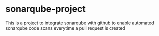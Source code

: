 # sonarqube-project

This is a project to integrate sonarqube with github to enable automated sonarqube code scans everytime a pull request is created 